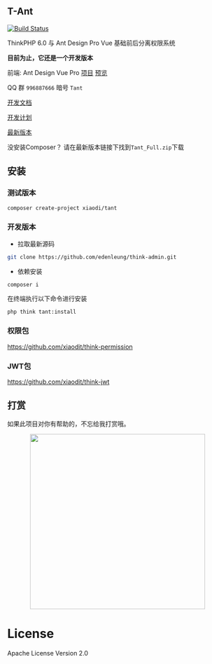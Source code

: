 ## T-Ant

[![Build Status](https://travis-ci.org/edenleung/think-admin.svg?branch=6.0)](https://travis-ci.org/edenleung/think-admin)

ThinkPHP 6.0 与 Ant Design Pro Vue 基础前后分离权限系统

**目前为止，它还是一个开发版本**

前端: 
Ant Design Vue Pro [项目](https://github.com/xiaodit/think-ant-vue) [预览](https://preview.wfunc.com)

QQ 群 `996887666` 暗号 `Tant`

[开发文档](https://doc.wfunc.com/)

[开发计划](https://github.com/edenleung/think-admin/projects/1)

[最新版本](https://github.com/edenleung/think-admin/releases/latest)

没安装Composer？ 请在最新版本链接下找到`Tant_Full.zip`下载

## 安装
### 测试版本
```sh
composer create-project xiaodi/tant
```

### 开发版本
- 拉取最新源码
```sh
git clone https://github.com/edenleung/think-admin.git
```

- 依赖安装
```sh
composer i
```

在终端执行以下命令进行安装
```
php think tant:install
```

### 权限包
https://github.com/xiaodit/think-permission

### JWT包
https://github.com/xiaodit/think-jwt

## 打赏
如果此项目对你有帮助的，不忘给我打赏哦。

<div align=center>
    <img src="https://camo.githubusercontent.com/221cd3f58c9bf8058e52c40fd74b5a4a671f745f/68747470733a2f2f7777772e7869616f64696d2e636f6d2f696d616765732f7765636861747061792e6a706567" width="400" height="400" />
</div>

# License
Apache License Version 2.0
